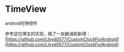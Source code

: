 # TimeView
android时钟控件

参考这位博主的实现，做了一些删减和新增：[https://github.com/Lloyd0577/CustomClockForAndroid](https://github.com/Lloyd0577/CustomClockForAndroid)
